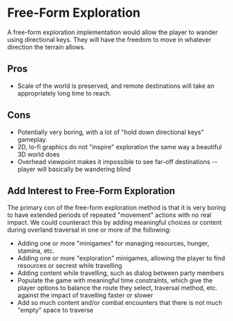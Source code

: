 # Free-Form Exploration

A free-form exploration implementation would allow the player to wander using directional keys. They will have the freedom to move in whatever direction the terrain allows.

## __Pros__

* Scale of the world is preserved, and remote destinations will take an appropriately long time to reach.

## __Cons__

* Potentially very boring, with a lot of "hold down directional keys" gameplay.
* 2D, lo-fi graphics do not "inspire" exploration the same way a beautiful 3D world does
* Overhead viewpoint makes it impossible to see far-off destinations -- player will basically be wandering blind

## Add Interest to Free-Form Exploration

The primary con of the free-form exploration method is that it is very boring to have extended periods of repeated "movement" actions with no real impact. We could counteract this by adding meaningful choices or content during overland traversal in one or more of the following:

* Adding one or more "minigames" for managing resources, hunger, stamina, etc.
* Adding one or more "exploration" minigames, allowing the player to find resources or secrest while travelling
* Adding content while travelling, such as dialog between party members
* Populate the game with meaningful time constraints, which give the player options to balance the route they select, traversal method, etc. against the impact of travelling faster or slower
* Add so much content and/or combat encounters that there is not much "empty" space to traverse